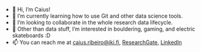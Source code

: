 - 👋 Hi, I’m Caius!
- 🌱 I’m currently learning how to use Git and other data science tools.
- 💞️ I’m looking to collaborate in the whole research data lifecycle.
- 👀 Other than data stuff, I’m interested in bouldering, gaming, and electric skateboards :D
- 📫 You can reach me at caius.ribeiro@iki.fi, [ResearchGate](https://www.researchgate.net/profile/Caius-Ribeiro-Kumara), [LinkedIn](https://www.linkedin.com/in/caius-ribeiro/)

<!---
c-riku/c-riku is a ✨ special ✨ repository because its `README.md` (this file) appears on your GitHub profile.
You can click the Preview link to take a look at your changes.
--->
